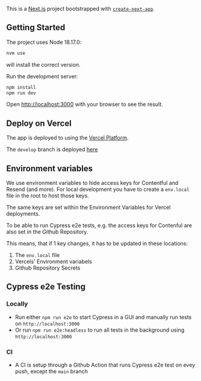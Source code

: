 This is a [Next.js](https://nextjs.org/) project bootstrapped with [`create-next-app`](https://github.com/vercel/next.js/tree/canary/packages/create-next-app).

## Getting Started

The project uses Node 18.17.0:

```bash
nvm use
```

will install the correct version.

Run the development server:

```bash
npm install
npm run dev
```

Open [http://localhost:3000](http://localhost:3000) with your browser to see the result.

## Deploy on Vercel

The app is deployed to using the [Vercel Platform](https://vercel.com/new?utm_medium=default-template&filter=next.js&utm_source=create-next-app&utm_campaign=create-next-app-readme).

The `develop` branch is deployed [here](https://wiebecool-git-develop-tom-cools-projects.vercel.app/)

## Environment variables

We use environment variables to hide access keys for Contentful and Resend (and more).
For local development you have to create a `env.local` file in the root to host those keys.

The same keys are set within the Environment Variables for Vercel deployments.

To be able to run Cypress e2e tests, e.g. the access keys for Contenful are also set in the Github Repository.

This means, that if 1 key changes, it has to be updated in these locations:

1. The `env.local` file
2. Vercels' Environment variabels
3. Github Repository Secrets

## Cypress e2e Testing

### Locally

-   Run either `npm run e2e` to start Cypress in a GUI and manually run tests on `http://localhost:3000`
-   Or run `npm run e2e:headless` to run all tests in the background using `http://localhost:3000`

### CI

-   A CI is setup through a Github Action that runs Cypress e2e test on evey push, except the `main` branch

